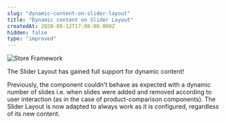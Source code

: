 ```yaml
---
slug: "dynamic-content-on-slider-layout"
title: "Dynamic content on Slider Layout"
createdAt: 2020-08-12T17:08:00.000Z
hidden: false
type: "improved"
---
```


![Store Framework](https://raw.githubusercontent.com/vtexdocs/dev-portal-content/main/images/dynamic-content-on-slider-layout-0.png)

The Slider Layout has gained full support for dynamic content!

Previously, the component couldn't behave as expected with a dynamic number of slides i.e. when slides were added and removed according to user interaction (as in the case of product-comparison components). The Slider Layout is now adapted to always work as it is configured, regardless of its new content.

